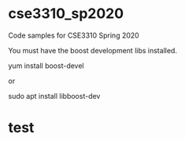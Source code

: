 # cse3310_sp2020
Code samples for CSE3310 Spring 2020

You must have the boost development libs installed.

yum install boost-devel

or

sudo apt install libboost-dev


# test
